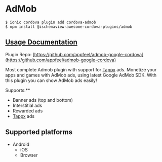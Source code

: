 # AdMob

```text
$ ionic cordova plugin add cordova-admob
$ npm install @ischemaview-awesome-cordova-plugins/admob
```

## [Usage Documentation](https://danielsogl.gitbook.io/awesome-cordova-plugins/plugins/admob/)

Plugin Repo: [https://github.com/appfeel/admob-google-cordova](https://github.com/appfeel/admob-google-cordova)

Most complete Admob plugin with support for [Tappx](http://www.tappx.com/?h=dec334d63287772de859bdb4e977fce6) ads. Monetize your apps and games with AdMob ads, using latest Google AdMob SDK. With this plugin you can show AdMob ads easily!

Supports:\*\*

* Banner ads \(top and bottom\)
* Interstitial ads
* Rewarded ads
* [Tappx](http://www.tappx.com/?h=dec334d63287772de859bdb4e977fce6) ads

## Supported platforms

* Android
  * iOS
  * Browser

